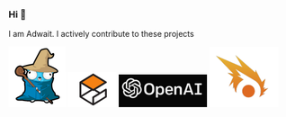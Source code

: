 ### Hi 👋

I am Adwait. 
I actively contribute to these projects
<p> 
<a href="https://github.com/golang/go" rel="Golang"><img src="https://github.com/addy1997/addy1997/blob/master/1.png"/></a>
<a href="http://gazebosim.org/"rel="Gazebo"><img src="https://github.com/addy1997/addy1997/blob/master/2.png"/></a>
<a href="https://github.com/openai/gym"rel="Open-AI Gym"><img src="https://github.com/addy1997/addy1997/blob/master/4.png"/></a>
<a href="https://github.com/ignitionrobotics/ign-gazebo"rel="Ignition Gazebo"><img src="https://github.com/addy1997/addy1997/blob/master/3.png"/></a>
</p>

